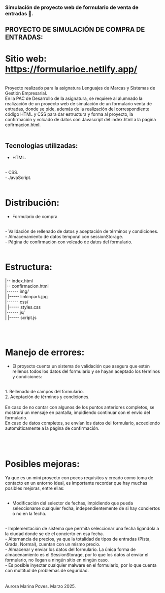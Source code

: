 ### Simulación de proyecto web de formulario de venta de entradas 🎸.

## PROYECTO DE SIMULACIÓN DE COMPRA DE ENTRADAS:

# Sitio web: https://formularioe.netlify.app/

<br>
Proyecto realizado para la asignatura Lenguajes de Marcas y Sistemas de Gestión Empresarial.
<br>
En la PAC de Desarrollo de la asignatura, se requiere al alumnado la realización de un proyecto web de simulación de un formulario venta de entradas, donde se pide, además de la realización del correspondiente código HTML y CSS para dar estructura y forma al proyecto, la confirmación y volcado de datos con Javascript del index.html a la página cofirmacion.html.
<br>
<br>

## Tecnologías utilizadas: 
- HTML.
<br>
- CSS.
<br>
- JavaScript.
<br>
<br>

# Distribución: 
- Formulario de compra.
<br>
- Validación de rellenado de datos y aceptación de términos y condiciones.
<br>
- Almacenamiento de datos temporal con sessionStorage.
<br>
- Página de confirmación con volcado de datos del formulario.
<br>
<br>

# Estructura:

|-- index.html 
<br>
|-- confirmacion.html
<br>
|------ img/
<br>
|    |----- linkinpark.jpg
<br>
|------ css/
<br>
|    |----- styles.css
<br>
|------ js/
<br>
|    |----- script.js

<br>
<br>

# Manejo de errores:

- El proyecto cuenta un sistema de validación que asegura que estén rellenos todos los datos del formulario y se hayan aceptado los términos y condiciones:
<br>
	1. Rellenado de campos del formulario.
<br>
	2. Aceptación de términos y condiciones.
<br>
<br>
En caso de no contar con algunos de los puntos anteriores completos, se mostrará un mensaje en pantalla, impidiendo continuar con el envío del formulario.
<br>
En caso de datos completos, se envían los datos del formulario, accediendo automáticamente a la página de confirmación.

<br>
<br>
<br>
<br>

# Posibles mejoras: 

Ya que es un mini proyecto con pocos requisitos y creado como toma de contacto en un entorno ideal, es importante recordar que hay muchas posibles mejoras, entre ellas:
<br>
<br>
- Modificación del selector de fechas, impidiendo que pueda seleccionarse cualquier fecha, independientemente de si hay conciertos o no en la fecha.
<br>
- Implementación de sistema que permita seleccionar una fecha ligándola a la ciudad donde se dé el concierto en esa fecha.
<br>
- Alternancia de precios, ya que la totalidad de tipos de entradas (Pista, Grada, Normal), cuentan con un mismo precio.
<br>
- Almacenar y enviar los datos del formulario. La única forma de almacenamiento es el SessionStorage, por lo que los datos al enviar el formulario, no llegan a ningún sitio en ningún caso.
<br>
- Es posible inyectar cualquier malware en el formulario, por lo que cuenta con multitud de problemas de seguridad.

<br>
<br>
<br>
Aurora Marina Poves.  Marzo 2025.
